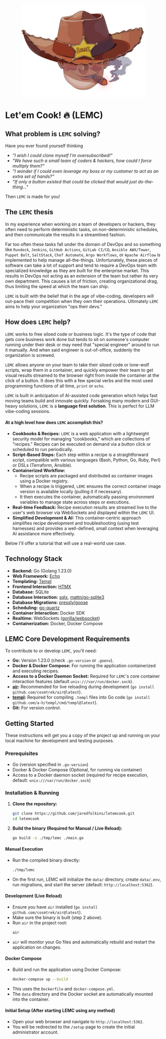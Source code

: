 <p align="center">
  <img src="logo.png" alt="LEMC Logo" width="400"/>
</p>

# Let'em Cook! 🔥 (LEMC)

## What problem is `LEMC` solving?

Have you ever found yourself thinking 
- _"I wish I could clone myself I'm oversubscribed!"_
- _"We have such a small team of coders & hackers, how could I force multiply them?"_
- _"I wonder if I could even leverage my boss or my customer to act as an extra set of hands?"_ 
- _"If only a button existed that could be clicked that would just do-the-thing..."_ 

Then `LEMC` is made for you!

## The `LEMC` thesis

In my experience when working on a team of developers or hackers, they often need to perform deterministic tasks, on non-deterministic schedules, and then communicate the results in a streamlined fashion.

Far too often these tasks fall under the domain of DevOps and so something like `Rundeck`, `Jenkins`, `GitHub Actions`, `GitLab CI/CD`, `Ansible AWX/Tower`, `Puppet Bolt`, `SaltStack`, `Chef Automate`, `Argo Workflows`, or `Apache Airflow` is implemented to help manage all-the-things. Unfortunately, these pieces of software can take a lot of support and tend to require a DevOps team with specialized knowledge as they are built for the enterprise market. This results in DevOps not acting as an extension of the team but rather its very own department. This causes a lot of friction, creating organizational drag, thus limiting the speed at which the team can ship.  

`LEMC` is built with the belief that in the age of vibe-coding, developers will out-pace their competition when they own their operations. Ultimately `LEMC` aims to help your organization "ops their devs."

## How does `LEMC` help?

`LEMC` works to free siloed code or business logic. It's the type of code that gets core business work done but tends to sit on someone's computer running under their desk or may need that "special engineer" around to run it manually. And when said engineer is out-of-office, suddenly the organization is screwed.

`LEMC` allows anyone on your team to take their siloed code or lone-wolf scripts, wrap them in a container, and quickly empower their team to get visual results streamed to the browser right from inside the container at the click of a button. It does this with a few special verbs and the most used programming functions of all time, `print` or `echo`. 

`LEMC` is built in anticipation of AI-assisted code generation which helps fast moving teams build and innovate quickly. Forsaking many modern and GUI-heavy solutions, `LEMC` is a **language first solution**. This is perfect for LLM vibe-coding sessions. 

#### At a high level how does `LEMC` accomplish this?

- **Cookbooks & Recipes:** `LEMC` is a web application with a lightweight security model for managing "cookbooks," which are collections of "recipes." Recipes can be executed on demand via a button click or scheduled to run periodically.
- **Script-Based Steps:** Each step within a recipe is a straightforward script, compatible with various languages (Bash, Python, Go, Ruby, Perl) or DSLs (Terraform, Ansible).
- **Containerized Workflow:**
    - Recipe scripts are packaged and distributed as container images using a Docker registry.
    - When a recipe is triggered, `LEMC` ensures the correct container image version is available locally (pulling it if necessary).
    - It then executes the container, automatically passing environment variables to manage state across steps or executions.
- **Real-time Feedback:** Recipe execution results are streamed live to the user's web browser via WebSockets and displayed within the `LEMC` UI.
- **Simplified Development & AI:** This container-centric approach simplifies recipe development and troubleshooting (using test harnesses) and provides a well-defined, small context when leveraging AI assistance more effectively.

Below I'll offer a tutorial that will use a real-world use case.

## Technology Stack

*   **Backend:** Go (Golang 1.23.0)
*   **Web Framework:** [Echo](https://echo.labstack.com/)
*   **Templating:** [Templ](https://templ.guide/)
*   **Frontend Interaction:** [HTMX](https://htmx.org/)
*   **Database:** SQLite
*   **Database Interaction:** [sqlx](https://github.com/jmoiron/sqlx), [mattn/go-sqlite3](https://github.com/mattn/go-sqlite3)
*   **Database Migrations:** [pressly/goose](https://github.com/pressly/goose)
*   **Scheduling:** [go-quartz](https://github.com/reugn/go-quartz)
*   **Container Interaction:** Docker SDK
*   **Realtime:** WebSockets ([gorilla/websocket](https://github.com/gorilla/websocket))
*   **Containerization:** Docker, Docker Compose

## LEMC Core Development Requirements

To contribute to or develop `LEMC`, you'll need:

*   **Go:** Version 1.23.0 (check `.go-version` or `.goenv`).
*   **Docker & Docker Compose:** For running the application containerized and executing recipes.
*   **Access to a Docker Daemon Socket:** Required for `LEMC`'s core container interaction features (default `unix:///var/run/docker.sock`).
*   **[air](https://github.com/cosmtrek/air):** Recommended for live reloading during development (`go install github.com/cosmtrek/air@latest`).
*   **[templ](https://templ.guide/):** Required for compiling `.templ` files into Go code (`go install github.com/a-h/templ/cmd/templ@latest`).
*   **Git:** For version control.

## Getting Started

These instructions will get you a copy of the project up and running on your local machine for development and testing purposes.

### Prerequisites

*   Go (version specified in `.go-version`)
*   Docker & Docker Compose (Optional, for running via container)
*   Access to a Docker daemon socket (required for recipe execution, default: `unix:///var/run/docker.sock`)

### Installation & Running

1.  **Clone the repository:**
    ```bash
    git clone https://github.com/jaredfolkins/letemcook.git
    cd letemcook
    ```

2.  **Build the binary (Required for Manual / Live Reload):**
    ```bash
    go build -o ./tmp/lemc ./main.go
    ```

#### Manual Execution

*   Run the compiled binary directly:
    ```bash
    ./tmp/lemc
    ```
*   On the first run, LEMC will initialize the `data/` directory, create `data/.env`, run migrations, and start the server (default: `http://localhost:5362`).

#### Development (Live Reload)

*   Ensure you have `air` installed (`go install github.com/cosmtrek/air@latest`).
*   Make sure the binary is built (step 2 above).
*   Run `air` in the project root:
    ```bash
    air
    ```
*   `air` will monitor your Go files and automatically rebuild and restart the application on changes.

#### Docker Compose

*   Build and run the application using Docker Compose:
    ```bash
    docker-compose up --build
    ```
*   This uses the `Dockerfile` and `docker-compose.yml`.
*   The `data` directory and the Docker socket are automatically mounted into the container.

#### Initial Setup (After starting LEMC using any method)

*   Open your web browser and navigate to `http://localhost:5362`.
*   You will be redirected to the `/setup` page to create the initial administrator account.